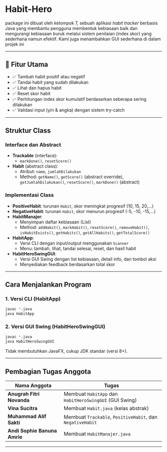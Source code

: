 # Habit-Hero
package ini dibuat oleh kelompok 7, sebuah aplikasi _habit tracker_ berbasis Java yang membantu pengguna membentuk kebiasaan baik dan mengurangi kebiasaan buruk melalui sistem penilaian (index skor) yang sederhana namun efektif. Kami juga menambahkan GUI sederhana di dalam projek ini

---

## 🎯 Fitur Utama

- ✅ Tambah habit positif atau negatif
- ✅ Tandai habit yang sudah dilakukan
- ✅ Lihat dan hapus habit
- ✅ Reset skor habit 
- ✅ Perhitungan index skor kumulatif berdasarkan seberapa sering dilakukan
- ✅ Validasi input (y/n & angka) dengan sistem try-catch

---
## Struktur Class

### Interface dan Abstract
- **Trackable** (interface):
  - `markDone()`, `resetScore()`
- **Habit** (abstract class):
  - Atribut: `name`, `jumlahDilakukan`
  - Method: `getName()`, `getScore()` (abstract override), `getJumlahDilakukan()`, `resetScore()`, `markDone()` (abstract)

### Implementasi Class
- **PositiveHabit**: turunan `Habit`, skor meningkat progresif (10, 15, 20,...)
- **NegativeHabit**: turunan `Habit`, skor menurun progresif (-5, -10, -15,...)
- **HabitManajer**:
  - Menyimpan daftar kebiasaan (List<Trackable>)
  - Method: `addHabit()`, `markHabit()`, `resetScore()`, `removeHabit()`, `isHabitExists()`, `getHabits()`, `getAllHabits()`, `getTotalScore()`
- **HabitApp**:
  - Versi CLI dengan input/output menggunakan `Scanner`
  - Menu: tambah, lihat, tandai selesai, reset, dan hasil habit
- **HabitHeroSwingGUI**:
  - Versi GUI Swing dengan list kebiasaan, detail info, dan tombol aksi
  - Menyediakan feedback berdasarkan total skor

---

## Cara Menjalankan Program

### 1. Versi CLI (HabitApp)
```bash
javac *.java
java HabitApp
```

### 2. Versi GUI Swing (HabitHeroSwingGUI)
```bash
javac *.java
java HabitHeroSwingGUI
```

Tidak membutuhkan JavaFX, cukup JDK standar (versi 8+).

---

## Pembagian Tugas Anggota

| Nama Anggota                   | Tugas                                                                 |
|-------------------------------|-----------------------------------------------------------------------|
| **Anugrah Fitri Novanda**     | Membuat `HabitApp` dan `HabitHeroSwingGUI` (GUI Swing)                |
| **Vina Sucitra**              | Membuat `Habit.java` (kelas abstrak)            |
| **Muhammad Alif Sakti**       | Membuat `Trackable`, `PositiveHabit`, dan `NegativeHabit`             |
| **Andi Sophie Banuna Amrie**  | Membuat `HabitManajer.java`    |

---



